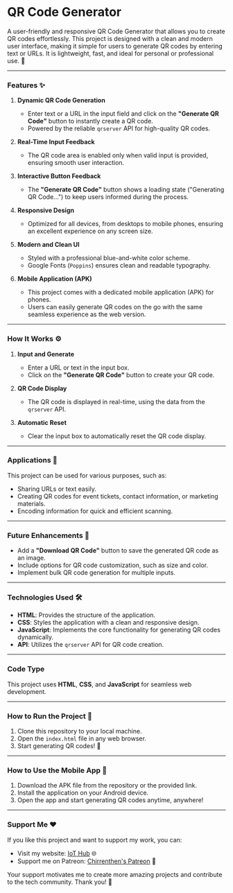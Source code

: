 # QR Code Generator

A user-friendly and responsive QR Code Generator that allows you to create QR codes effortlessly. 
This project is designed with a clean and modern user interface, making it simple for users to generate QR codes by entering text or URLs. 
It is lightweight, fast, and ideal for personal or professional use. 🌟

---

### Features ✨

1. **Dynamic QR Code Generation**  
   - Enter text or a URL in the input field and click on the **"Generate QR Code"** button to instantly create a QR code.  
   - Powered by the reliable `qrserver` API for high-quality QR codes.

2. **Real-Time Input Feedback**  
   - The QR code area is enabled only when valid input is provided, ensuring smooth user interaction.

3. **Interactive Button Feedback**  
   - The **"Generate QR Code"** button shows a loading state ("Generating QR Code...") to keep users informed during the process.

4. **Responsive Design**  
   - Optimized for all devices, from desktops to mobile phones, ensuring an excellent experience on any screen size.

5. **Modern and Clean UI**  
   - Styled with a professional blue-and-white color scheme.  
   - Google Fonts (`Poppins`) ensures clean and readable typography.

6. **Mobile Application (APK)**  
   - This project comes with a dedicated mobile application (APK) for phones.  
   - Users can easily generate QR codes on the go with the same seamless experience as the web version.

---

### How It Works ⚙️

1. **Input and Generate**  
   - Enter a URL or text in the input box.  
   - Click on the **"Generate QR Code"** button to create your QR code.  

2. **QR Code Display**  
   - The QR code is displayed in real-time, using the data from the `qrserver` API.

3. **Automatic Reset**  
   - Clear the input box to automatically reset the QR code display.

---

### Applications 🚀

This project can be used for various purposes, such as:  
- Sharing URLs or text easily.  
- Creating QR codes for event tickets, contact information, or marketing materials.  
- Encoding information for quick and efficient scanning.

---

### Future Enhancements 🔮

- Add a **"Download QR Code"** button to save the generated QR code as an image.  
- Include options for QR code customization, such as size and color.  
- Implement bulk QR code generation for multiple inputs.  

---

### Technologies Used 🛠️

- **HTML**: Provides the structure of the application.  
- **CSS**: Styles the application with a clean and responsive design.  
- **JavaScript**: Implements the core functionality for generating QR codes dynamically.  
- **API**: Utilizes the `qrserver` API for QR code creation.

---

### Code Type  
This project uses **HTML**, **CSS**, and **JavaScript** for seamless web development.

---

### How to Run the Project 🚀

1. Clone this repository to your local machine.  
2. Open the `index.html` file in any web browser.  
3. Start generating QR codes! 🎉  

---

### How to Use the Mobile App 📱

1. Download the APK file from the repository or the provided link.  
2. Install the application on your Android device.  
3. Open the app and start generating QR codes anytime, anywhere!  

---

### Support Me ❤️

If you like this project and want to support my work, you can:  
- Visit my website: [IoT Hub](https://chirrenthen13.wixsite.com/iothub) 🌐  
- Support me on Patreon: [Chirrenthen's Patreon](https://www.patreon.com/c/Chirrenthen) 💖  

Your support motivates me to create more amazing projects and contribute to the tech community. Thank you! 🙌

